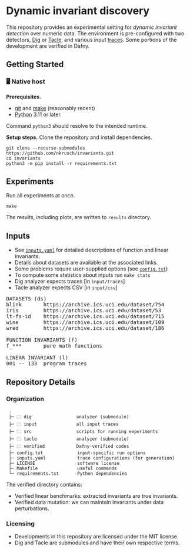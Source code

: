 # Dynamic invariant discovery

This repository provides an experimental setting for _dynamic invariant detection_ over numeric data.
The environment is pre-configured with two detectors,
[Dig](https://github.com/dynaroars/dig/tree/dev) or [Tacle](https://github.com/ML-KULeuven/tacle),
and various input [traces](../input).
Some portions of the development are verified in Dafny.

## Getting Started

### 🖥️ Native host

**Prerequisites.** 
* [git](https://git-scm.com/downloads) and [make](https://www.gnu.org/software/make/) (reasonably recent) 
* [Python](https://www.python.org/downloads/) 3.11 or later.

Command `python3` should resolve to the intended runtime.

**Setup steps.** Clone the repository and install dependencies.

    git clone --recurse-submodules https://github.com/nkrusch/invariants.git
    cd invariants
    python3 -m pip install -r requirements.txt


## Experiments

Run all experiments at once.

    make

The results, including plots, are written to `results` directory.


## Inputs

* See [`inputs.yaml`](../inputs.yaml) for detailed descriptions of function and linear invariants.
* Details about datasets are available at the associated links.
* Some problems require user-supplied options (see [`config.txt`](../config.txt))
* To compute some statistics about inputs run `make stats`
* Dig analyzer expects traces [in `input/traces`]
* Tacle analyzer expects CSV [in `input/csv`]

<pre>
DATASETS (ds)                                                              
blink       https://archive.ics.uci.edu/dataset/754
iris        https://archive.ics.uci.edu/dataset/53
lt-fs-id    https://archive.ics.uci.edu/dataset/715
wine        https://archive.ics.uci.edu/dataset/109
wred        https://archive.ics.uci.edu/dataset/186

FUNCTION INVARIANTS (f)   
f_***       pure math functions 

LINEAR INVARIANT (l)
001 -- 133  program traces
</pre>



## Repository Details

### Organization

     .
     ├─ 🗀 dig                 analyzer (submodule)
     ├─ 🗀 input               all input traces 
     ├─ 🗀 src                 scripts for running experiments
     ├─ 🗀 tacle               analyzer (submodule) 
     ├─ 🗀 verified            Dafny-verified codes
     ├─ config.txt             input-specific run options
     ├─ inputs.yaml            trace configurations (for generation)
     ├─ LICENSE                software license
     ├─ Makefile               useful commands
     └─ requirements.txt       Python dependencies

The verified directory contains:
* Verified linear benchmarks: extracted invariants are true invariants.
* Verified data mutation: we can maintain invariants under data perturbations.

### Licensing

* Developments in this repository are licensed under the MIT license.
* Dig and Tacle are submodules and have their own respective terms.